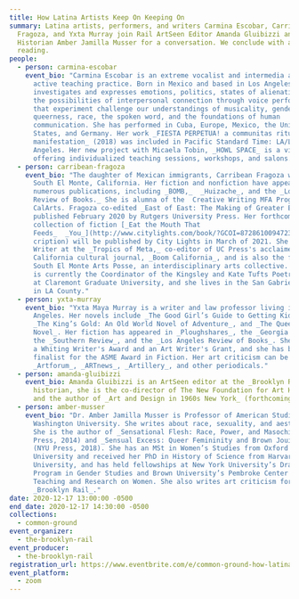 ```yaml
---
title: How Latina Artists Keep On Keeping On
summary: Latina artists, performers, and writers Carmina Escobar, Carribean
  Fragoza, and Yxta Murray join Rail ArtSeen Editor Amanda Gluibizzi and Art
  Historian Amber Jamilla Musser for a conversation. We conclude with a poetry
  reading.
people:
  - person: carmina-escobar
    event_bio: "Carmina Escobar is an extreme vocalist and intermedia artist with an
      active teaching practice. Born in Mexico and based in Los Angeles, Escobar
      investigates and expresses emotions, politics, states of alienation, and
      the possibilities of interpersonal connection through voice performances
      that experiment challenge our understandings of musicality, gender,
      queerness, race, the spoken word, and the foundations of human
      communication. She has performed in Cuba, Europe, Mexico, the United
      States, and Germany. Her work _FIESTA PERPETUA! a communitas ritual of
      manifestation_ (2018) was included in Pacific Standard Time: LA/LA, Los
      Angeles. Her new project with Micaela Tobin, _HOWL SPACE_ is a virtual hub
      offering individualized teaching sessions, workshops, and salons. "
  - person: carribean-fragoza
    event_bio: "The daughter of Mexican immigrants, Carribean Fragoza was raised in
      South El Monte, California. Her fiction and nonfiction have appeared in
      numerous publications, including _BOMB,_  _Huizache_, and the _Los Angeles
      Review of Books._ She is alumna of the  Creative Writing MFA Program at
      CalArts. Fragoza co-edited _East of East: The Making of Greater El Monte_,
      published February 2020 by Rutgers University Press. Her forthcoming debut
      collection of fiction [_Eat the Mouth That
      Feeds_  _You_](http://www.citylights.com/book/?GCOI=87286100947230&fa=des\
      cription) will be published by City Lights in March of 2021. She is Senior
      Writer at the _Tropics of Meta,_ co-editor of UC Press's acclaimed
      California cultural journal, _Boom California_, and is also the founder of
      South El Monte Arts Posse, an interdisciplinary arts collective. Carribean
      is currently the Coordinator of the Kingsley and Kate Tufts Poetry Award
      at Claremont Graduate University, and she lives in the San Gabriel Valley
      in LA County."
  - person: yxta-murray
    event_bio: "Yxta Maya Murray is a writer and law professor living in Los
      Angeles. Her novels include _The Good Girl’s Guide to Getting Kidnapped_,
      _The King’s Gold: An Old World Novel of Adventure_, and _The Queen Jade: A
      Novel_. Her fiction has appeared in _Ploughshares_, the _Georgia Review_,
      the _Southern Review_, and the _Los Angeles Review of Books_. She has won
      a Whiting Writer's Award and an Art Writer's Grant, and she has been a
      finalist for the ASME Award in Fiction. Her art criticism can be found in
      _Artforum_, _ARTnews_, _Artillery_, and other periodicals."
  - person: amanda-gluibizzi
    event_bio: Amanda Gluibizzi is an ArtSeen editor at the _Brooklyn Rail_. An art
      historian, she is the co-director of The New Foundation for Art History
      and the author of _Art and Design in 1960s New York_ (forthcoming).
  - person: amber-musser
    event_bio: "Dr. Amber Jamilla Musser is Professor of American Studies at George
      Washington University. She writes about race, sexuality, and aesthetics.
      She is the author of _Sensational Flesh: Race, Power, and Masochism_ (NYU
      Press, 2014) and _Sensual Excess: Queer Femininity and Brown Jouissance_
      (NYU Press, 2018). She has an MSt in Women’s Studies from Oxford
      University and received her PhD in History of Science from Harvard
      University, and has held fellowships at New York University’s Draper
      Program in Gender Studies and Brown University’s Pembroke Center for
      Teaching and Research on Women. She also writes art criticism for the
      _Brooklyn Rail_."
date: 2020-12-17 13:00:00 -0500
end_date: 2020-12-17 14:30:00 -0500
collections:
  - common-ground
event_organizer:
  - the-brooklyn-rail
event_producer:
  - the-brooklyn-rail
registration_url: https://www.eventbrite.com/e/common-ground-how-latina-artists-keep-on-keeping-on-tickets-132469976265
event_platform:
  - zoom
---
```

